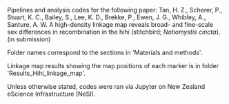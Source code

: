 Pipelines and analysis codes for the following paper:
Tan, H. Z., Scherer, P., Stuart, K. C., Bailey, S., Lee, K. D., Brekke, P., Ewen, J. G., Whibley, A., Santure, A. W. A high-density linkage map reveals broad- and fine-scale sex differences in recombination in the hihi (stitchbird; _Notiomystis cincta_). (in submission)

Folder names correspond to the sections in 'Materials and methods'.

Linkage map results showing the map positions of each marker is in folder 'Results_Hihi_linkage_map'.

Unless otherwise stated, codes were ran via Jupyter on New Zealand eScience Infrastructure (NeSI).
